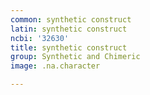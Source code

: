 ```yaml
---
common: synthetic construct
latin: synthetic construct
ncbi: '32630'
title: synthetic construct
group: Synthetic and Chimeric
image: .na.character

---
```

